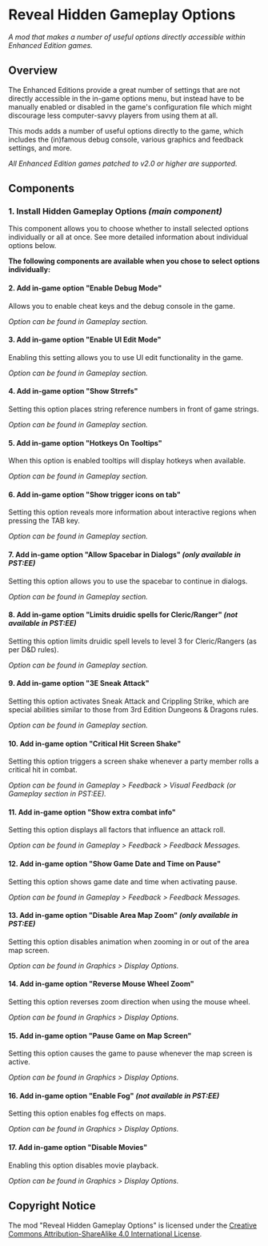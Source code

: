 # Reveal Hidden Gameplay Options
*A mod that makes a number of useful options directly accessible within Enhanced Edition games.*

## Overview
The Enhanced Editions provide a great number of settings that are not directly accessible in the in-game options menu, but instead have to be manually enabled or disabled in the game's configuration file which might discourage less computer-savvy players from using them at all.

This mods adds a number of useful options directly to the game, which includes the (in)famous debug console, various graphics and feedback settings, and more.

*All Enhanced Edition games patched to v2.0 or higher are supported.*

## Components

### 1. Install Hidden Gameplay Options *(main component)*

This component allows you to choose whether to install selected options individually or all at once. See more detailed information about individual options below.

**The following components are available when you chose to select options individually:**

#### 2. Add in-game option "Enable Debug Mode"

Allows you to enable cheat keys and the debug console in the game.

*Option can be found in Gameplay section.*

#### 3. Add in-game option "Enable UI Edit Mode"

Enabling this setting allows you to use UI edit functionality in the game.

*Option can be found in Gameplay section.*

#### 4. Add in-game option "Show Strrefs"

Setting this option places string reference numbers in front of game strings.

*Option can be found in Gameplay section.*

#### 5. Add in-game option "Hotkeys On Tooltips"

When this option is enabled tooltips will display hotkeys when available.

*Option can be found in Gameplay section.*

#### 6. Add in-game option "Show trigger icons on tab"

Setting this option reveals more information about interactive regions when pressing the TAB key.

*Option can be found in Gameplay section.*

#### 7. Add in-game option "Allow Spacebar in Dialogs" *(only available in PST:EE)*

Setting this option allows you to use the spacebar to continue in dialogs.

*Option can be found in Gameplay section.*

#### 8. Add in-game option "Limits druidic spells for Cleric/Ranger" *(not available in PST:EE)*

Setting this option limits druidic spell levels to level 3 for Cleric/Rangers (as per D&D rules).

*Option can be found in Gameplay section.*

#### 9. Add in-game option "3E Sneak Attack"

Setting this option activates Sneak Attack and Crippling Strike, which are special abilities similar to those from 3rd Edition Dungeons & Dragons rules.

*Option can be found in Gameplay section.*

#### 10. Add in-game option "Critical Hit Screen Shake"

Setting this option triggers a screen shake whenever a party member rolls a critical hit in combat.

*Option can be found in Gameplay > Feedback > Visual Feedback (or Gameplay section in PST:EE).*

#### 11. Add in-game option "Show extra combat info"

Setting this option displays all factors that influence an attack roll.

*Option can be found in Gameplay > Feedback > Feedback Messages.*

#### 12. Add in-game option "Show Game Date and Time on Pause"

Setting this option shows game date and time when activating pause.

*Option can be found in Gameplay > Feedback > Feedback Messages.*

#### 13. Add in-game option "Disable Area Map Zoom" *(only available in PST:EE)*

Setting this option disables animation when zooming in or out of the area map screen.

*Option can be found in Graphics > Display Options.*

#### 14. Add in-game option "Reverse Mouse Wheel Zoom"

Setting this option reverses zoom direction when using the mouse wheel.

*Option can be found in Graphics > Display Options.*

#### 15. Add in-game option "Pause Game on Map Screen"

Setting this option causes the game to pause whenever the map screen is active.

*Option can be found in Graphics > Display Options.*

#### 16. Add in-game option "Enable Fog" *(not available in PST:EE)*

Setting this option enables fog effects on maps.

*Option can be found in Graphics > Display Options.*

#### 17. Add in-game option "Disable Movies"

Enabling this option disables movie playback.

*Option can be found in Graphics > Display Options.*

## Copyright Notice

The mod "Reveal Hidden Gameplay Options" is licensed under the [Creative Commons Attribution-ShareAlike 4.0 International License](http://creativecommons.org/licenses/by-sa/4.0/).
